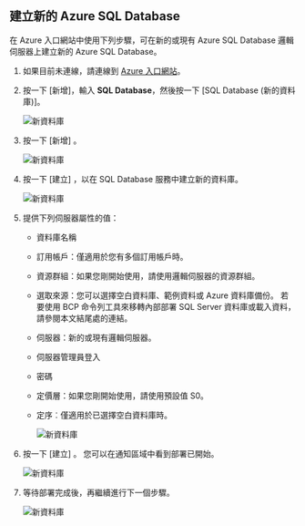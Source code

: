 
<!--
includes/sql-database-create-new-database-portal.md

Latest Freshness check:  2016-04-11 , carlrab.

As of circa 2016-04-11, the following topics might include this include:
articles/sql-database/sql-database-get-started-tutorial.md

-->
## <a name="create-a-new-azure-sql-database"></a>建立新的 Azure SQL Database
在 Azure 入口網站中使用下列步驟，可在新的或現有 Azure SQL Database 邏輯伺服器上建立新的 Azure SQL Database。

1. 如果目前未連線，請連線到 [Azure 入口網站](http://portal.azure.com)。
2. 按一下 [新增]，輸入 **SQL Database**，然後按一下 [SQL Database (新的資料庫)]。
   
     ![新資料庫](./media/sql-database-create-new-database-portal/sql-database-create-new-database-portal-1.png)
3. 按一下 [新增] 。
   
     ![新資料庫](./media/sql-database-create-new-database-portal/sql-database-create-new-database-portal-2.png)
4. 按一下 [建立]  ，以在 SQL Database 服務中建立新的資料庫。
   
     ![新資料庫](./media/sql-database-create-new-database-portal/sql-database-create-new-database-portal-3.png)
5. 提供下列伺服器屬性的值：
   
   * 資料庫名稱
   * 訂用帳戶：僅適用於您有多個訂用帳戶時。
   * 資源群組：如果您剛開始使用，請使用邏輯伺服器的資源群組。
   * 選取來源：您可以選擇空白資料庫、範例資料或 Azure 資料庫備份。 若要使用 BCP 命令列工具來移轉內部部署 SQL Server 資料庫或載入資料，請參閱本文結尾處的連結。
   * 伺服器：新的或現有邏輯伺服器。
   * 伺服器管理員登入
   * 密碼
   * 定價層：如果您剛開始使用，請使用預設值 S0。
   * 定序︰僅適用於已選擇空白資料庫時。
     
        ![新資料庫](./media/sql-database-create-new-database-portal/sql-database-create-new-database-portal-4.png)
6. 按一下 [建立] 。 您可以在通知區域中看到部署已開始。
   
    ![新資料庫](./media/sql-database-create-new-database-portal/sql-database-create-new-database-portal-5.png)
7. 等待部署完成後，再繼續進行下一個步驟。
   
     ![新資料庫](./media/sql-database-create-new-database-portal/sql-database-create-new-database-portal-6.png)



<!--HONumber=Jan17_HO3-->


